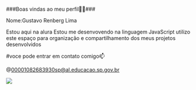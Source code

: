 ###Boas vindas ao meu perfil💙💙###

Nome:Gustavo Renberg Lima

Estou aqui na alura 
Estou me desenvovendo na linguagem JavaScript utilizo este espaço para organização e compartilhamento dos meus projetos desenvolvidos 

#voce pode entrar em contato comigo📫

@00001082683930sp@al.educacao.sp.gov.br

![](https://media1.tenor.com/m/7Dstslo-MNIAAAAC/naofumi-bye.gif)
